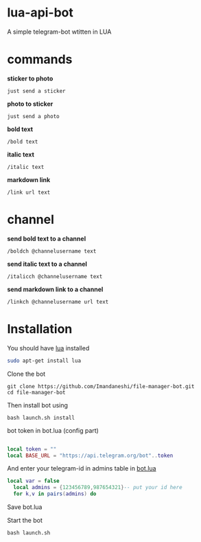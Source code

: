 # lua-api-bot

A simple telegram-bot wtitten in LUA

# commands

 **sticker to photo**

`just send a sticker`

 **photo to sticker**

`just send a photo`

  **bold text**

`/bold text`

 **italic text**

`/italic text`

 **markdown link**

`/link url text`

# channel

 **send bold text to a channel**

`/boldch @channelusername text`

 **send italic text to a channel**

`/italicch @channelusername text`

 **send markdown link to a channel**

`/linkch @channelusername url text`



# Installation

You should have [lua](http://www.lua.org/) installed

```bash
sudo apt-get install lua

```
Clone the bot

```
git clone https://github.com/Imandaneshi/file-manager-bot.git
cd file-manager-bot

```

Then install bot using

`bash launch.sh install`

bot token in bot.lua (config part)

```lua

local token = ""
local BASE_URL = "https://api.telegram.org/bot"..token
```

And enter your telegram-id in admins table in [bot.lua](https://github.com/Imandaneshi/file-manager-bot/blob/master/bot.lua#L19)
```lua
local var = false
  local admins = {123456789,987654321}-- put your id here
  for k,v in pairs(admins) do

```

Save bot.lua

Start the bot

`bash launch.sh`
